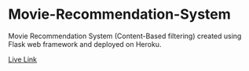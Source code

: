 # Movie-Recommendation-System
Movie Recommendation System (Content-Based filtering) created using Flask web framework and deployed on Heroku.

[Live Link](https://ucs757-p1-mrs-101803201.herokuapp.com/)
